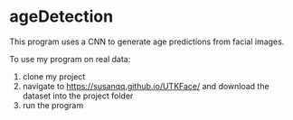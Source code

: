 # ageDetection
This program uses a CNN to generate age predictions from facial images. 

To use my program on real data: 
1. clone my project
2. navigate to https://susanqq.github.io/UTKFace/ and download the dataset into the project folder
3. run the program
